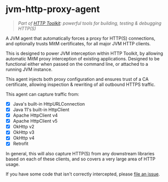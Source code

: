 # jvm-http-proxy-agent

> _Part of [HTTP Toolkit](https://httptoolkit.tech): powerful tools for building, testing & debugging HTTP(S)_

A JVM agent that automatically forces a proxy for HTTP(S) connections, and optionally trusts MitM certificates, for all major JVM HTTP clients.

This is designed to power JVM interception within HTTP Toolkit, by allowing automatic MitM proxy interception of existing applications. Designed to be functional either when passed on the command line, or attached to a running JVM instance.

This agent injects both proxy configuration and ensures trust of a CA certificate, allowing inspection & rewriting of all outbound HTTPS traffic.

This agent can capture traffic from:

- [x] Java's built-in HttpURLConnection
- [x] Java 11's built-in HttpClient
- [x] Apache HttpClient v4
- [x] Apache HttpClient v5
- [x] OkHttp v2
- [x] OkHttp v3
- [x] OkHttp v4
- [x] Retrofit

In general, this will also capture HTTP(S) from any downstream libraries based on each of these clients, and so covers a very large area of HTTP usage.

If you have some code that isn't correctly intercepted, please [file an issue](https://github.com/httptoolkit/jvm-http-proxy-agent/issues/new). 